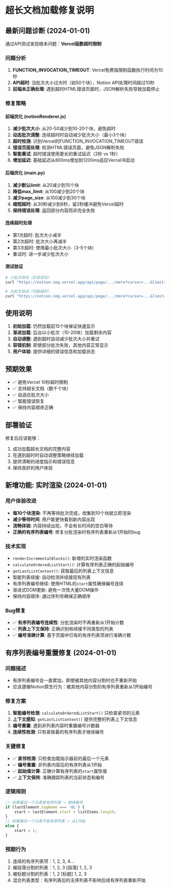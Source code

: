 # 超长文档加载修复说明

## 最新问题诊断 (2024-01-01)

通过API测试发现根本问题：**Vercel函数超时限制**

### 问题分析
1. **FUNCTION_INVOCATION_TIMEOUT**: Vercel免费版限制函数执行时间为10秒
2. **API超时**: 当批次大小过大时（如50个块），Notion API处理时间超过10秒
3. **前端未正确处理**: 遇到超时HTML错误页面时，JSON解析失败导致加载停止

### 修复策略

#### 前端优化 (notionRenderer.js)
1. **减少批次大小**: 从20-50减少到10-20个块，避免超时
2. **动态批次调整**: 连续超时时自动减少批次大小（最小3个块）
3. **超时检测**: 识别Vercel的FUNCTION_INVOCATION_TIMEOUT错误
4. **错误页面处理**: 检测HTML错误页面，避免JSON解析失败
5. **智能重试**: 超时错误使用更长的重试延迟（2秒 vs 1秒）
6. **增加延迟**: 基础延迟从800ms增加到1200ms适应Vercel冷启动

#### 后端优化 (main.py)
1. **减少默认limit**: 从20减少到15个块
2. **降低max_limit**: 从100减少到20个块
3. **减少page_size**: 从100减少到30个块
4. **缩短超时**: 从30秒减少到8秒，留2秒缓冲避免Vercel超时
5. **保持错误处理**: 返回部分内容而非完全失败

#### 连续超时处理
- 第1次超时: 批次大小减半
- 第2次超时: 批次大小再减半
- 第3次超时: 使用最小批次大小（3-5个块）
- 重试时: 进一步减少批次大小

#### 测试验证
```bash
# 小批次测试（应该成功）
curl "https://notion-img.vercel.app/api/page/.../more?cursor=...&limit=10"

# 大批次测试（可能超时）
curl "https://notion-img.vercel.app/api/page/.../more?cursor=...&limit=50"
```

## 使用说明

1. **初始加载**: 仍然加载前15个块保证快速显示
2. **渐进加载**: 后台以小批次（10-20块）加载剩余内容
3. **自动调整**: 遇到超时自动减少批次大小并重试
4. **容错机制**: 即使部分批次失败，其他内容正常显示
5. **用户体验**: 提供详细的错误信息和加载状态

## 预期效果

- ✅ 避免Vercel 10秒超时限制
- ✅ 支持超长文档（数千个块）
- ✅ 自适应批次大小
- ✅ 智能错误恢复
- ✅ 保持内容顺序正确

## 部署验证

修复后应该能够：
1. 成功加载超长文档的完整内容
2. 在遇到超时时自动调整策略继续加载
3. 提供清晰的进度指示和错误信息
4. 保持良好的用户体验 

## 新增功能: 实时渲染 (2024-01-01)

### 用户体验改进
- **每10个块渲染**: 不再等待批次完成，收集到10个块就立即渲染
- **减少等待时间**: 用户能更快看到新内容出现
- **流畅体验**: 内容持续出现，不会有长时间的空白等待
- **正确的有序列表编号**: 修复分批渲染时有序列表重新从1开始的bug

### 技术实现
- `renderIncrementalBlocks()`: 新增的实时渲染函数
- `calculateOrderedListStart()`: 计算有序列表正确的起始编号
- `getLastListContext()`: 获取最后的列表上下文信息
- 智能列表续接: 自动检测并续接现有列表
- 有序列表编号继续: 使用HTML的`start`属性确保编号连续
- 渐进式DOM更新: 避免一次性大量DOM操作
- 保持内容顺序: 通过序列号确保正确顺序

### Bug修复
- ✅ **有序列表编号连续性**: 分批渲染时不再重新从1开始计数
- ✅ **列表上下文保持**: 正确识别和续接不同类型的列表
- ✅ **编号准确计算**: 基于页面中已有的有序列表项进行准确计数 

## 有序列表编号重置修复 (2024-01-01)

### 问题描述
- 有序列表编号会一直累加，即使被其他内容分割时也不重新开始
- 应该遵循Notion原生行为：被其他内容分割的有序列表重新从1开始编号

### 修复方案
1. **智能编号检测**: `calculateOrderedListStart()` 只检查紧邻的元素
2. **上下文感知**: `getLastListContext()` 提供完整的列表上下文信息
3. **编号重置**: 遇到非列表内容时重置编号计数器
4. **连续性检测**: 只有紧挨着的有序列表才继续编号

### 关键修复
- ✅ **紧邻检测**: 只检查加载指示器前的最后一个元素
- ✅ **编号重置**: 非列表内容后的有序列表从1开始
- ✅ **起始值计算**: 正确计算有序列表的`start`属性值
- ✅ **上下文保持**: 准确跟踪列表的当前状态和编号

### 逻辑规则
```javascript
// 如果最后一个元素是有序列表 → 继续编号
if (lastElement.tagName === 'OL') {
    start = lastElement.start + listItems.length;
}
// 如果最后一个元素不是有序列表 → 从1开始
else {
    start = 1;
}
```

### 预期行为
1. 连续的有序列表项：1, 2, 3, 4...
2. 被段落分割的列表：1, 2, 3 [段落] 1, 2, 3
3. 被标题分割的列表：1, 2 [标题] 1, 2, 3
4. 混合列表类型：有序列表后的无序列表不影响后续有序列表重新开始 